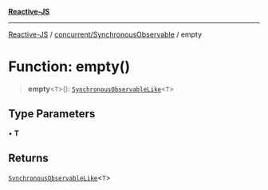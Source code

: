 [**Reactive-JS**](../../../README.md)

***

[Reactive-JS](../../../README.md) / [concurrent/SynchronousObservable](../README.md) / empty

# Function: empty()

> **empty**\<`T`\>(): [`SynchronousObservableLike`](../../interfaces/SynchronousObservableLike.md)\<`T`\>

## Type Parameters

• **T**

## Returns

[`SynchronousObservableLike`](../../interfaces/SynchronousObservableLike.md)\<`T`\>
